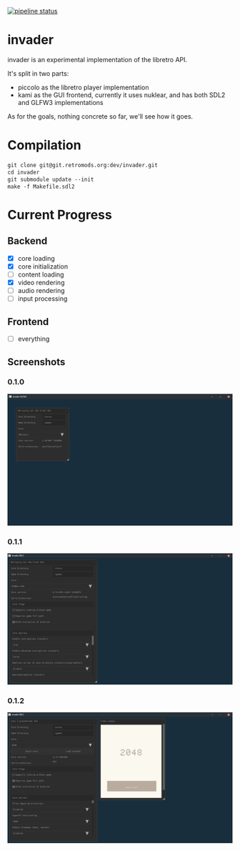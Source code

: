 [![pipeline status](https://git.retromods.org/dev/invader/badges/master/pipeline.svg)](https://git.retromods.org/dev/invader/commits/master)

# invader

invader is an experimental implementation of the libretro API.

It's split in two parts:
- piccolo as the libretro player implementation
- kami as the GUI frontend, currently it uses nuklear, and has both SDL2 and GLFW3 implementations

As for the goals, nothing concrete so far, we'll see how it goes.

# Compilation

```
git clone git@git.retromods.org:dev/invader.git
cd invader
git submodule update --init
make -f Makefile.sdl2
```
# Current Progress
## Backend
- [X] core loading
- [X] core initialization
- [ ] content loading
- [X] video rendering
- [ ] audio rendering
- [ ] input processing

## Frontend
- [ ] everything

## Screenshots

### 0.1.0
![img](docs/images/0.1.0.png)

### 0.1.1
![img](docs/images/0.1.1.png)

### 0.1.2
![img](docs/images/0.1.2.png)
